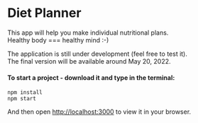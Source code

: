 # Diet Planner
This app will help you make individual nutritional plans. <br>
Healthy body === healthy mind :-)


The application is still under development (feel free to test it). <br>
The final version will be available around May 20, 2022.
<br>

#### To start a project - download it and type in the terminal:
`npm install` <br>
`npm start`

And then open [http://localhost:3000](http://localhost:3000) to view it in your browser.
